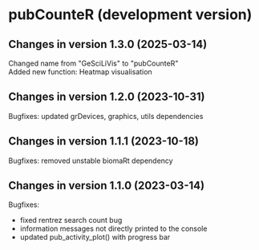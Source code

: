# pubCounteR (development version)

## Changes in version 1.3.0 (2025-03-14)
Changed name from "GeSciLiVis" to "pubCounteR" <br>
Added new function: Heatmap visualisation

## Changes in version 1.2.0 (2023-10-31)
Bugfixes: updated grDevices, graphics, utils dependencies

## Changes in version 1.1.1 (2023-10-18)
Bugfixes: removed unstable biomaRt dependency

## Changes in version 1.1.0 (2023-03-14)
Bugfixes:
- fixed rentrez search count bug
- information messages not directly printed to the console
- updated pub_activity_plot() with progress bar



